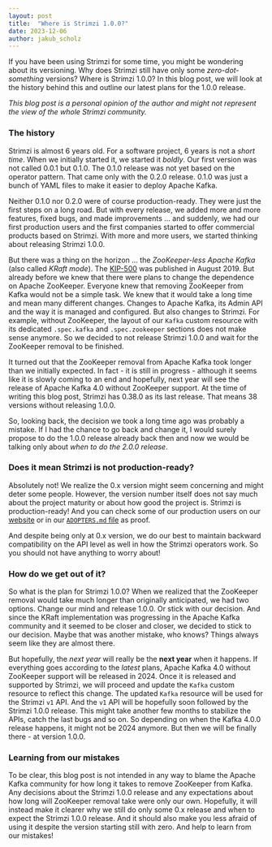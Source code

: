 ```yaml
---
layout: post
title:  "Where is Strimzi 1.0.0?"
date: 2023-12-06
author: jakub_scholz
---
```


If you have been using Strimzi for some time, you might be wondering about its versioning.
Why does Strimzi still have only some _zero-dot-something_ versions?
Where is Strimzi 1.0.0?
In this blog post, we will look at the history behind this and outline our latest plans for the 1.0.0 release.

_This blog post is a personal opinion of the author and might not represent the view of the whole Strimzi community._

<!--more-->

### The history

Strimzi is almost 6 years old.
For a software project, 6 years is not a _short time_.
When we initially started it, we started it _boldly_.
Our first version was not called 0.0.1 but 0.1.0.
The 0.1.0 release was not yet based on the operator pattern.
That came only with the 0.2.0 release.
0.1.0 was just a bunch of YAML files to make it easier to deploy Apache Kafka.

Neither 0.1.0 nor 0.2.0 were of course production-ready.
They were just the first steps on a long road.
But with every release, we added more and more features, fixed bugs, and made improvements ... and suddenly, we had our first production users and the first companies started to offer commercial products based on Strimzi.
With more and more users, we started thinking about releasing Strimzi 1.0.0.

But there was a thing on the horizon ... the _ZooKeeper-less Apache Kafka_ (also called _KRaft mode_).
The [KIP-500](https://cwiki.apache.org/confluence/display/KAFKA/KIP-500%3A+Replace+ZooKeeper+with+a+Self-Managed+Metadata+Quorum) was published in August 2019.
But already before we knew that there were plans to change the dependence on Apache ZooKeeper.
Everyone knew that removing ZooKeeper from Kafka would not be a simple task.
We knew that it would take a long time and mean many different changes.
Changes to Apache Kafka, its Admin API and the way it is managed and configured.
But also changes to Strimzi.
For example, without ZooKeeper, the layout of our `Kafka` custom resource with its dedicated `.spec.kafka` and `.spec.zookeeper` sections does not make sense anymore.
So we decided to not release Strimzi 1.0.0 and wait for the ZooKeeper removal to be finished.

It turned out that the ZooKeeper removal from Apache Kafka took longer than we initially expected.
In fact - it is still in progress - although it seems like it is slowly coming to an end and hopefully, next year will see the release of Apache Kafka 4.0 without ZooKeeper support.
At the time of writing this blog post, Strimzi has 0.38.0 as its last release.
That means 38 versions without releasing 1.0.0.

So, looking back, the decision we took a long time ago was probably a mistake.
If I had the chance to go back and change it, I would surely propose to do the 1.0.0 release already back then and now we would be talking only about _when to do the 2.0.0 release_.

### Does it mean Strimzi is not production-ready?

Absolutely not!
We realize the 0.x version might seem concerning and might deter some people.
However, the version number itself does not say much about the project maturity or about how good the project is.
Strimzi is production-ready!
And you can check some of our production users on our [website](https://strimzi.io/) or in our [`ADOPTERS.md` file](https://github.com/strimzi/strimzi-kafka-operator/blob/main/ADOPTERS.md) as proof.

And despite being only at 0.x version, we do our best to maintain backward compatibility on the API level as well in how the Strimzi operators work.
So you should not have anything to worry about!

### How do we get out of it?

So what is the plan for Strimzi 1.0.0?
When we realized that the ZooKeeper removal would take much longer than originally anticipated, we had two options.
Change our mind and release 1.0.0.
Or stick with our decision.
And since the KRaft implementation was progressing in the Apache Kafka community and it seemed to be closer and closer, we decided to stick to our decision.
Maybe that was another mistake, who knows?
Things always seem like they are almost there.

But hopefully, the _next year_ will really be the **next year** when it happens.
If everything goes according to the _latest_ plans, Apache Kafka 4.0 without ZooKeeper support will be released in 2024.
Once it is released and supported by Strimzi, we will proceed and update the `Kafka` custom resource to reflect this change.
The updated `Kafka` resource will be used for the Strimzi `v1` API.
And the `v1` API will be hopefully soon followed by the Strimzi 1.0.0 release.
This might take another few months to stabilize the APIs, catch the last bugs and so on.
So depending on when the Kafka 4.0.0 release happens, it might not be 2024 anymore.
But then we will be finally there - at version 1.0.0.

### Learning from our mistakes

To be clear, this blog post is not intended in any way to blame the Apache Kafka community for how long it takes to remove ZooKeeper from Kafka.
Any decisions about the Strimzi 1.0.0 release and any expectations about how long will ZooKeeper removal take were only our own.
Hopefully, it will instead make it clearer why we still do only some 0.x release and when to expect the Strimzi 1.0.0 release.
And it should also make you less afraid of using it despite the version starting still with zero.
And help to learn from our mistakes!
